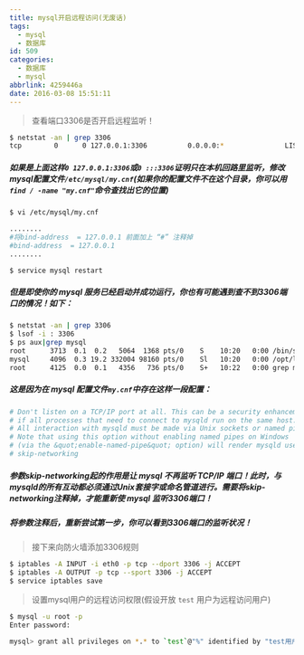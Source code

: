 ```yaml
---
title: mysql开启远程访问(无废话)
tags:
  - mysql
  - 数据库
id: 509
categories:
  - 数据库
  - mysql
abbrlink: 4259446a
date: 2016-03-08 15:51:11
---
```


> 查看端口3306是否开启远程监听！

```bash
$ netstat -an | grep 3306 
tcp        0      0 127.0.0.1:3306          0.0.0.0:*               LISTEN
```
##### 如果是上面这样`0 127.0.0.1:3306`或`0 :::3306`证明只在本机回路里监听，修改mysql配置文件`/etc/mysql/my.cnf`(如果你的配置文件不在这个目录，你可以用`find / -name "my.cnf"`命令查找出它的位置)
<!-- more -->

```bash
$ vi /etc/mysql/my.cnf

........
#将bind-address  = 127.0.0.1 前面加上 “#” 注释掉
#bind-address  = 127.0.0.1 
........

$ service mysql restart
```

##### 但是*即使你的 mysql 服务已经启动并成功运行，你也有可能遇到查不到3306端口的情况*！如下：
```bash
$ netstat -an | grep 3306 
$ lsof -i : 3306
$ ps aux|grep mysql
root      3713  0.1  0.2   5064  1368 pts/0    S    10:20   0:00 /bin/sh /opt/lampp/bin/mysqld_safe --datadir=/opt/lampp/var/mysql --pid-file=/opt/lampp/var/mysql/bogon.pid
mysql     4096  0.3 19.2 332004 98160 pts/0    Sl   10:20   0:00 /opt/lampp/sbin/mysqld --basedir=/opt/lampp --datadir=/opt/lampp/var/mysql --plugin-dir=/opt/lampp/lib/mysql/plugin/ --user=mysql --log-error=/opt/lampp/var/mysql/bogon.err --pid-file=/opt/lampp/var/mysql/bogon.pid --socket=/opt/lampp/var/mysql/mysql.sock --port=3306
root      4125  0.0  0.1   4356   736 pts/0    S+   10:22   0:00 grep mysql
```
##### 这是因为在 mysql 配置文件`my.cnf`中存在这样一段配置：
```bash
# Don't listen on a TCP/IP port at all. This can be a security enhancement,
# if all processes that need to connect to mysqld run on the same host.
# All interaction with mysqld must be made via Unix sockets or named pipes.
# Note that using this option without enabling named pipes on Windows
# (via the &quot;enable-named-pipe&quot; option) will render mysqld useless!
# skip-networking
```
##### 参数*skip-networking*起的作用是让 mysql 不再监听 TCP/IP 端口！此时，与mysqld的所有互动都必须通过Unix套接字或命名管道进行。需要将*skip-networking*注释掉，才能重新使 mysql 监听3306端口！

##### 将参数注释后，重新尝试第一步，你可以看到3306端口的监听状况！

> 接下来向防火墙添加3306规则

```bash
$ iptables -A INPUT -i eth0 -p tcp --dport 3306 -j ACCEPT
$ iptables -A OUTPUT -p tcp --sport 3306 -j ACCEPT
$ service iptables save
```

> 设置mysql用户的远程访问权限(假设开放 `test` 用户为远程访问用户)

```bash
$ mysql -u root -p
Enter password:

mysql> grant all privileges on *.* to `test`@"%" identified by "test用户的密码";
```
